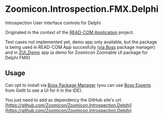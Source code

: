 # Zoomicon.Introspection.FMX.Delphi
Introspection User Interface controls for Delphi

Originated in the context of the [READ-COM Application](https://github.com/Zoomicon/READCOM_App) project.

Test cases not implemented yet, demo app only available, but the package is being used in READ-COM App succesfully ([via Boss](https://github.com/Zoomicon/READCOM_App/wiki/Source-code#boss-packages) package manager) and in [ZUI_Demo](https://github.com/zoomicon/Zoomicon.ZUI.FMX.Delphi/Demo) app (a demo for Zoomicon Zoomable UI package for Delphi FMX)

## Usage
Can opt to install via [Boss Package Manager](https://github.com/HashLoad/boss/releases/latest) (you can use [Boss Experts](https://getitnow.embarcadero.com/boss-experts/) from GetIt to see a UI for it in the IDE).

You just need to add as dependency the GitHub site's url: [https://github.com/Zoomicon/Zoomicon.Introspection.Delphi](https://github.com/Zoomicon/Zoomicon.Introspection.Delphi)
